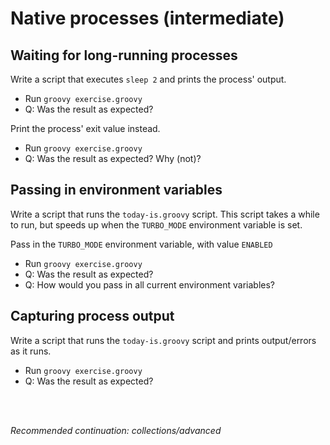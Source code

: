# Native processes (intermediate)

## Waiting for long-running processes

Write a script that executes `sleep 2` and prints the process' output.

- Run `groovy exercise.groovy`
- Q: Was the result as expected?

Print the process' exit value instead.

- Run `groovy exercise.groovy`
- Q: Was the result as expected? Why (not)?

## Passing in environment variables

Write a script that runs the `today-is.groovy` script.
This script takes a while to run, but speeds up when the `TURBO_MODE` environment variable is set.

Pass in the `TURBO_MODE` environment variable, with value `ENABLED`

- Run `groovy exercise.groovy`
- Q: Was the result as expected?
- Q: How would you pass in all current environment variables?

## Capturing process output

Write a script that runs the `today-is.groovy` script and prints output/errors as it runs.

- Run `groovy exercise.groovy`
- Q: Was the result as expected?

<br>
<br>

_Recommended continuation: *collections/advanced*_
